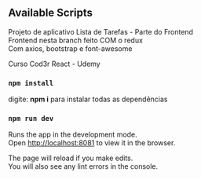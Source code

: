 ## Available Scripts

Projeto de aplicativo Lista de Tarefas - Parte do Frontend<br>
Frontend nesta branch feito COM o redux<br>
Com axios, bootstrap e font-awesome

Curso Cod3r React - Udemy

### `npm install`

digite: <strong>npm i</strong> para instalar todas as dependências

### `npm run dev`

Runs the app in the development mode.<br>
Open [http://localhost:8081](http://localhost:8081) to view it in the browser.

The page will reload if you make edits.<br>
You will also see any lint errors in the console.


